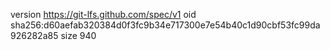 version https://git-lfs.github.com/spec/v1
oid sha256:d60aefab320384d0f3fc9b34e717300e7e54b40c1d90cbf53fc99da926282a85
size 940
